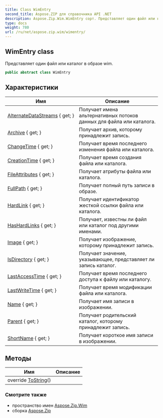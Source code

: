 ```yaml
---
title: Class WimEntry
second_title: Aspose.ZIP для справочника API .NET
description: Aspose.Zip.Wim.WimEntry сорт. Представляет один файл или каталог в образе wim.
type: docs
weight: 780
url: /ru/net/aspose.zip.wim/wimentry/
---
```

## WimEntry class

Представляет один файл или каталог в образе wim.

```csharp
public abstract class WimEntry
```

## Характеристики

| Имя | Описание |
| --- | --- |
| [AlternateDataStreams](../../aspose.zip.wim/wimentry/alternatedatastreams/) { get; } | Получает имена альтернативных потоков данных для файла или каталога. |
| [Archive](../../aspose.zip.wim/wimentry/archive/) { get; } | Получает архив, которому принадлежит запись. |
| [ChangeTime](../../aspose.zip.wim/wimentry/changetime/) { get; } | Получает время последнего изменения файла или каталога. |
| [CreationTime](../../aspose.zip.wim/wimentry/creationtime/) { get; } | Получает время создания файла или каталога. |
| [FileAttributes](../../aspose.zip.wim/wimentry/fileattributes/) { get; } | Получает атрибуты файла или каталога. |
| [FullPath](../../aspose.zip.wim/wimentry/fullpath/) { get; } | Получает полный путь записи в образе. |
| [HardLink](../../aspose.zip.wim/wimentry/hardlink/) { get; } | Получает идентификатор жесткой ссылки файла или каталога. |
| [HasHardLinks](../../aspose.zip.wim/wimentry/hashardlinks/) { get; } | Получает, известны ли файл или каталог под другими именами. |
| [Image](../../aspose.zip.wim/wimentry/image/) { get; } | Получает изображение, которому принадлежит запись. |
| [IsDirectory](../../aspose.zip.wim/wimentry/isdirectory/) { get; } | Получает значение, указывающее, представляет ли запись каталог. |
| [LastAccessTime](../../aspose.zip.wim/wimentry/lastaccesstime/) { get; } | Получает время последнего доступа к файлу или каталогу. |
| [LastWriteTime](../../aspose.zip.wim/wimentry/lastwritetime/) { get; } | Получает время модификации файла или каталога. |
| [Name](../../aspose.zip.wim/wimentry/name/) { get; } | Получает имя записи в изображении. |
| [Parent](../../aspose.zip.wim/wimentry/parent/) { get; } | Получает родительский каталог, которому принадлежит запись. |
| [ShortName](../../aspose.zip.wim/wimentry/shortname/) { get; } | Получает короткое имя записи в изображении. |

## Методы

| Имя | Описание |
| --- | --- |
| override [ToString](../../aspose.zip.wim/wimentry/tostring/)() |  |

### Смотрите также

* пространство имен [Aspose.Zip.Wim](../../aspose.zip.wim/)
* сборка [Aspose.Zip](../../)


